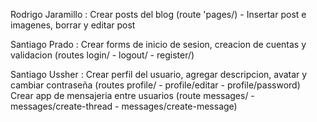 Rodrigo Jaramillo : Crear posts del blog (route 'pages/) - Insertar post e imagenes, borrar y editar post

Santiago Prado : Crear forms de inicio de sesion, creacion de cuentas y validacion (routes login/ - logout/ - register/) 

Santiago Ussher : Crear perfil del usuario, agregar descripcion, avatar y cambiar contraseña (routes profile/ - profile/editar - profile/password) 
                Crear app de mensajeria entre usuarios (route messages/ - messages/create-thread - messages/create-message)